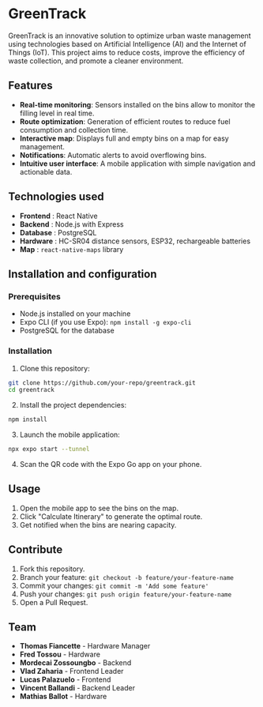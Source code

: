 # GreenTrack

GreenTrack is an innovative solution to optimize urban waste management using technologies based on Artificial Intelligence (AI) and the Internet of Things (IoT). This project aims to reduce costs, improve the efficiency of waste collection, and promote a cleaner environment.

## Features

- **Real-time monitoring**: Sensors installed on the bins allow to monitor the filling level in real time.
- **Route optimization**: Generation of efficient routes to reduce fuel consumption and collection time.
- **Interactive map**: Displays full and empty bins on a map for easy management.
- **Notifications**: Automatic alerts to avoid overflowing bins.
- **Intuitive user interface**: A mobile application with simple navigation and actionable data.

## Technologies used

- **Frontend** : React Native
- **Backend** : Node.js with Express
- **Database** : PostgreSQL
- **Hardware** : HC-SR04 distance sensors, ESP32, rechargeable batteries
- **Map** : `react-native-maps` library

## Installation and configuration

### Prerequisites

- Node.js installed on your machine
- Expo CLI (if you use Expo): `npm install -g expo-cli`
- PostgreSQL for the database

### Installation

1. Clone this repository:

```bash
git clone https://github.com/your-repo/greentrack.git
cd greentrack
```

2. Install the project dependencies:

```bash
npm install
```

3. Launch the mobile application:

```bash
npx expo start --tunnel
```

4. Scan the QR code with the Expo Go app on your phone.

## Usage

1. Open the mobile app to see the bins on the map.
2. Click "Calculate Itinerary" to generate the optimal route.
3. Get notified when the bins are nearing capacity.

## Contribute

1. Fork this repository.
2. Branch your feature: `git checkout -b feature/your-feature-name`
3. Commit your changes: `git commit -m 'Add some feature'`
4. Push your changes: `git push origin feature/your-feature-name`
5. Open a Pull Request.

## Team

- **Thomas Fiancette** - Hardware Manager
- **Fred Tossou** - Hardware
- **Mordecai Zossoungbo** - Backend
- **Vlad Zaharia** - Frontend Leader
- **Lucas Palazuelo** - Frontend
- **Vincent Ballandi** - Backend Leader
- **Mathias Ballot** - Hardware
